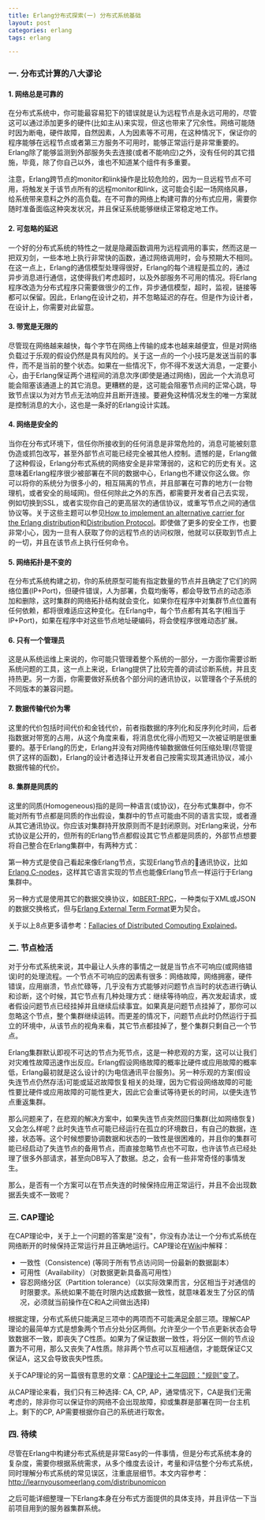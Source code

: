 ```yaml
---
title: Erlang分布式探索(一) 分布式系统基础
layout: post
categories: erlang
tags: erlang

---
```

### 一. 分布式计算的八大谬论

#### 1. 网络总是可靠的

在分布式系统中，你可能最容易犯下的错误就是认为远程节点是永远可用的，尽管这可以通过添加更多的硬件(比如主从)来实现，但这也带来了冗余性。网络可能随时因为断电，硬件故障，自然因素，人为因素等不可用，在这种情况下，保证你的程序能够在远程节点或者第三方服务不可用时，能够正常运行是非常重要的。Erlang除了能够监测到外部服务失去连接(或者不能响应)之外，没有任何的其它措施，毕竟，除了你自己以外，谁也不知道某个组件有多重要。

注意，Erlang跨节点的monitor和link操作是比较危险的，因为一旦远程节点不可用，将触发关于该节点所有的远程monitor和link，这可能会引起一场网络风暴，给系统带来意料之外的高负载。在不可靠的网络上构建可靠的分布式应用，需要你随时准备面临这种突发状况，并且保证系统能够继续正常稳定地工作。

<!--more-->

#### 2. 可忽略的延迟

一个好的分布式系统的特性之一就是隐藏函数调用为远程调用的事实，然而这是一把双刃剑，一些本地上执行非常快的函数，通过网络调用时，会与预期大不相同。在这一点上，Erlang的通信模型处理得很好，Erlang的每个进程是孤立的，通过异步消息进行通信，这使得我们考虑超时，以及外部服务不可用的情况。将Erlang程序改造为分布式程序只需要做很少的工作，异步通信模型，超时，监视，链接等都可以保留。因此，Erlang在设计之初，并不忽略延迟的存在。但是作为设计者，在设计上，你需要对此留意。

#### 3. 带宽是无限的

尽管现在网络越来越快，每个字节在网络上传输的成本也越来越便宜，但是对网络负载过于乐观的假设仍然是具有风险的。关于这一点的一个小技巧是发送当前的事件，而不是当前的整个状态。如果在一些情况下，你不得不发送大消息，一定要小心，由于Erlang保证两个进程间的消息次序(即使是通过网络)，因此一个大消息可能会阻塞该通道上的其它消息。更糟糕的是，这可能会阻塞节点间的正常心跳，导致节点误以为对方节点无法响应并且断开连接。要避免这种情况发生的唯一方案就是控制消息的大小，这也是一条好的Erlang设计实践。

#### 4. 网络是安全的

当你在分布式环境下，信任你所接收到的任何消息是非常危险的，消息可能被刻意伪造或抓包改写，甚至外部节点可能已经完全被其他人控制。遗憾的是，Erlang做了这种假设，Erlang分布式系统的网络安全是非常薄弱的，这和它的历史有关。这意味着Erlang程序很少被部署在不同的数据中心，Erlang也不建议你这么做。你可以将你的系统分为很多小的，相互隔离的节点，并且部署在可靠的地方(一台物理机，或者安全的局域网)。但任何除此之外的东西，都需要开发者自己去实现，例如切换到SSL，或者实现你自己的更高层次的通信协议，或重写节点之间的通信协议等。关于这些主题可以参见[How to implement an alternative carrier for the Erlang distribution][]和[Distribution Protocol][]。即使做了更多的安全工作，也要非常小心，因为一旦有人获取了你的远程节点的访问权限，他就可以获取到节点上的一切，并且在该节点上执行任何命令。

#### 5. 网络拓扑是不变的

在分布式系统构建之初，你的系统原型可能有指定数量的节点并且确定了它们的网络位置(IP+Port)，但硬件错误，人为部署，负载均衡等，都会导致节点的动态添加和删除，这时集群的网络拓扑结构就会变化，如果你在程序中对集群节点位置有任何依赖，都将很难适应这种变化。在Erlang中，每个节点都有其名字(相当于IP+Port)，如果在程序中对这些节点地址硬编码，将会使程序很难动态扩展。

#### 6. 只有一个管理员

这是从系统运维上来说的，你可能只管理着整个系统的一部分，一方面你需要诊断系统问题的工具，这一点上来说，Erlang提供了比较完善的调试诊断系统，并且支持热更。另一方面，你需要做好系统各个部分间的通讯协议，以管理各个子系统的不同版本的兼容问题。

#### 7. 数据传输代价为零

这里的代价包括时间代价和金钱代价，前者指数据的序列化和反序列化时间，后者指数据对带宽的占用，从这个角度来看，将消息优化得小而短又一次被证明是很重要的。基于Erlang的历史，Erlang并没有对网络传输数据做任何压缩处理(尽管提供了这样的函数)，Erlang的设计者选择让开发者自己按需实现其通讯协议，减小数据传输的代价。

#### 8. 集群是同质的

这里的同质(Homogeneous)指的是同一种语言(或协议)，在分布式集群中，你不能对所有节点都是同质的作出假设，集群中的节点可能由不同的语言实现，或者遵从其它通讯协议。你应该对集群持开放原则而不是封闭原则。对Erlang来说，分布式协议是公开的，但所有的Erlang节点都假设其它节点都是同质的，外部节点想要将自己整合在Erlang集群中，有两种方式：

第一种方式是使自己看起来像Erlang节点，实现Erlang节点的通讯协议，比如[Erlang C-nodes][]，这样其它语言实现的节点也能像Erlang节点一样运行于Erlang集群中。

另一种方式是使用其它的数据交换协议，如[BERT-RPC][]，一种类似于XML或JSON的数据交换格式，但与[Erlang External Term Format][]更为契合。

关于以上8点更多请参考：[Fallacies of Distributed Computing Explained][]。

### 二. 节点检活

对于分布式系统来说，其中最让人头疼的事情之一就是当节点不可响应(或网络错误)时的处理流程。一个节点不可响应的因素有很多：网络故障，网络拥塞，硬件错误，应用崩溃，节点忙碌等，几乎没有方式能够对问题节点当时的状态进行确认和诊断，这个时候，其它节点有几种处理方式：继续等待响应，再次发起请求，或者假设问题节点已经挂掉并且继续后续事宜。如果真是问题节点挂掉了，那你可以忽略这个节点，整个集群继续运转。而更差的情况下，问题节点此时仍然运行于孤立的环境中，从该节点的视角来看，其它节点都挂掉了，整个集群只剩自己一个节点。

Erlang集群默认即视不可达的节点为死节点，这是一种悲观的方案，这可以让我们对灾难性故障迅速作出反应。Erlang假设网络故障的概率比硬件或应用故障的概率低，Erlang最初就是这么设计的(为电信通讯平台服务)。另一种乐观的方案(假设失连节点仍然存活)可能或延迟故障恢复相关的处理，因为它假设网络故障的可能性要比硬件或应用故障的可能性更大，因此它会重试等待更长的时间，以便失连节点重返集群。

那么问题来了，在悲观的解决方案中，如果失连节点突然回归集群(比如网络恢复)又会怎么样呢？此时失连节点可能已经运行在孤立的环境数日，有自己的数据，连接，状态等。这个时候想要协调数据和状态的一致性是很困难的，并且你的集群可能已经启动了失连节点的备用节点，而直接忽略节点也不可取，也许该节点已经处理了很多外部请求，甚至向DB写入了数据。总之，会有一些非常奇怪的事情发生。

那么，是否有一个方案可以在节点失连的时候保持应用正常运行，并且不会出现数据丢失或不一致呢？

### 三. CAP理论

在CAP理论中，关于上一个问题的答案是"没有"，你没有办法让一个分布式系统在网络断开的时候保持正常运行并且正确地运行。CAP理论在[Wiki][CAP_Wiki]中解释：

- 一致性（Consistence) (等同于所有节点访问同一份最新的数据副本）
- 可用性（Availability）（对数据更新具备高可用性）
- 容忍网络分区（Partition tolerance）（以实际效果而言，分区相当于对通信的时限要求。系统如果不能在时限内达成数据一致性，就意味着发生了分区的情况，必须就当前操作在C和A之间做出选择)

根据定理，分布式系统只能满足三项中的两项而不可能满足全部三项。理解CAP理论的最简单方式是想象两个节点分处分区两侧。允许至少一个节点更新状态会导致数据不一致，即丧失了C性质。如果为了保证数据一致性，将分区一侧的节点设置为不可用，那么又丧失了A性质。除非两个节点可以互相通信，才能既保证C又保证A，这又会导致丧失P性质。

关于CAP理论的另一篇很有意思的文章：[CAP理论十二年回顾："规则"变了][]。

从CAP理论来看，我们只有三种选择: CA, CP, AP，通常情况下，CA是我们无需考虑的，除非你可以保证你的网络不会出现故障，抑或集群是部署在同一台主机上。剩下的CP, AP需要根据你自己的系统进行取舍。

### 四. 待续

尽管在Erlang中构建分布式系统是非常Easy的一件事情，但是分布式系统本身的复杂度，需要你根据系统需求，从多个维度去设计，考量和评估整个分布式系统，同时理解分布式系统的常见误区，注重底层细节。本文内容参考：http://learnyousomeerlang.com/distribunomicon

之后可能详细整理一下Erlang本身在分布式方面提供的具体支持，并且评估一下当前项目用到的服务器集群系统。


[How to implement an alternative carrier for the Erlang distribution]: http://erlang.org/doc/apps/erts/alt_dist.html
[Distribution Protocol]: http://erlang.org/doc/apps/erts/erl_dist_protocol.html
[Erlang C-nodes]: http://erlang.org/doc/tutorial/cnode.html
[BERT-RPC]: http://bert-rpc.org/
[Erlang External Term Format]: http://erlang.org/doc/apps/erts/erl_ext_dist.html
[Fallacies of Distributed Computing Explained]: http://www.rgoarchitects.com/Files/fallacies.pdf
[CAP_Wiki]: https://zh.wikipedia.org/wiki/CAP%E5%AE%9A%E7%90%86
[CAP理论十二年回顾："规则"变了]: http://www.infoq.com/cn/articles/cap-twelve-years-later-how-the-rules-have-changed